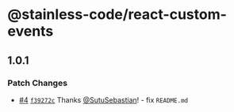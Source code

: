 # @stainless-code/react-custom-events

## 1.0.1

### Patch Changes

- [#4](https://github.com/stainless-code/react-custom-events/pull/4) [`f39272c`](https://github.com/stainless-code/react-custom-events/commit/f39272c6b93986f006cb6348b04563d0937d107a) Thanks [@SutuSebastian](https://github.com/SutuSebastian)! - fix `README.md`
